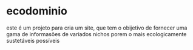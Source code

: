 # ecodominio

este é um projeto para cria um site, que tem o obijetivo de fornecer uma gama de informasões de variados nichos porem o mais ecologicamente sustetáveis possíveis
